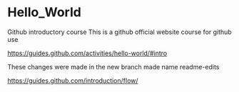 # Hello_World
Github introductory course
This is a github official website course for github use

https://guides.github.com/activities/hello-world/#intro

These changes were made in the new branch made name readme-edits

https://guides.github.com/introduction/flow/
